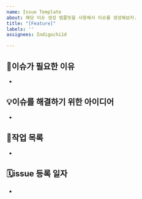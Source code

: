 ```yaml
---
name: Issue Template
about: 해당 이슈 생성 템플릿을 사용해서 이슈를 생성해보자.
title: "[Feature]"
labels: ''
assignees: Indigochi1d

---
```


## 🤔이슈가 필요한 이유
-

## 💡이슈를 해결하기 위한 아이디어
-

## 📒작업 목록
- 

## 🗓issue 등록 일자
-

